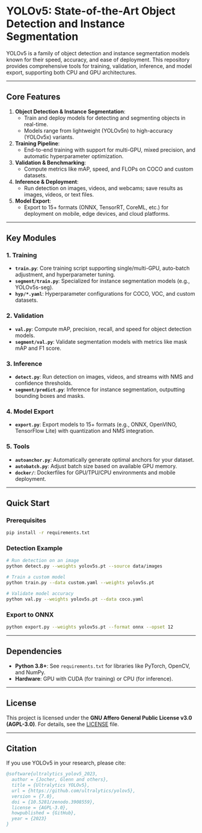 

# YOLOv5: State-of-the-Art Object Detection and Instance Segmentation

YOLOv5 is a family of object detection and instance segmentation models known for their speed, accuracy, and ease of deployment. This repository provides comprehensive tools for training, validation, inference, and model export, supporting both CPU and GPU architectures.

---

## Core Features
1. **Object Detection & Instance Segmentation**: 
   - Train and deploy models for detecting and segmenting objects in real-time.
   - Models range from lightweight (YOLOv5n) to high-accuracy (YOLOv5x) variants.
2. **Training Pipeline**: 
   - End-to-end training with support for multi-GPU, mixed precision, and automatic hyperparameter optimization.
3. **Validation & Benchmarking**: 
   - Compute metrics like mAP, speed, and FLOPs on COCO and custom datasets.
4. **Inference & Deployment**: 
   - Run detection on images, videos, and webcams; save results as images, videos, or text files.
5. **Model Export**: 
   - Export to 15+ formats (ONNX, TensorRT, CoreML, etc.) for deployment on mobile, edge devices, and cloud platforms.

---

## Key Modules

### 1. **Training**
- **`train.py`**: Core training script supporting single/multi-GPU, auto-batch adjustment, and hyperparameter tuning.
- **`segment/train.py`**: Specialized for instance segmentation models (e.g., YOLOv5s-seg).
- **`hyp/*.yaml`**: Hyperparameter configurations for COCO, VOC, and custom datasets.

### 2. **Validation**
- **`val.py`**: Compute mAP, precision, recall, and speed for object detection models.
- **`segment/val.py`**: Validate segmentation models with metrics like mask mAP and F1 score.

### 3. **Inference**
- **`detect.py`**: Run detection on images, videos, and streams with NMS and confidence thresholds.
- **`segment/predict.py`**: Inference for instance segmentation, outputting bounding boxes and masks.

### 4. **Model Export**
- **`export.py`**: Export models to 15+ formats (e.g., ONNX, OpenVINO, TensorFlow Lite) with quantization and NMS integration.

### 5. **Tools**
- **`autoanchor.py`**: Automatically generate optimal anchors for your dataset.
- **`autobatch.py`**: Adjust batch size based on available GPU memory.
- **`docker/`**: Dockerfiles for GPU/TPU/CPU environments and mobile deployment.

---

## Quick Start

### Prerequisites
```bash
pip install -r requirements.txt
```

### Detection Example
```bash
# Run detection on an image
python detect.py --weights yolov5s.pt --source data/images

# Train a custom model
python train.py --data custom.yaml --weights yolov5s.pt

# Validate model accuracy
python val.py --weights yolov5s.pt --data coco.yaml
```

### Export to ONNX
```bash
python export.py --weights yolov5s.pt --format onnx --opset 12
```

---

## Dependencies
- **Python 3.8+**: See `requirements.txt` for libraries like PyTorch, OpenCV, and NumPy.
- **Hardware**: GPU with CUDA (for training) or CPU (for inference).

---

## License
This project is licensed under the **GNU Affero General Public License v3.0 (AGPL-3.0)**. For details, see the [LICENSE](LICENSE) file.

---

## Citation
If you use YOLOv5 in your research, please cite:
```bibtex
@software{ultralytics_yolov5_2023,
  author = {Jocher, Glenn and others},
  title = {Ultralytics YOLOv5},
  url = {https://github.com/ultralytics/yolov5},
  version = {7.0},
  doi = {10.5281/zenodo.3908559},
  license = {AGPL-3.0},
  howpublished = {GitHub},
  year = {2023}
}
```